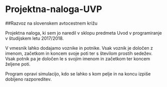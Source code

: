 ﻿# Projektna-naloga-UVP

##Razvoz na slovenskem avtocestnem križu

Projektna naloga, ki sem jo naredil v sklopu predmeta Uvod v programiranje v študijskem letu 2017/2018.

V vmesnik lahko dodajamo voznike in potnike. Vsak voznik je določen z imenom, začetkom in koncem svoje poti ter s številom prostih sedežev.
Vsak potnik pa je določen le s svojim imenom in začetkom ter koncem željene poti.

Program opravi simulacijo, kdo se lahko s kom pelje in na koncu izpiše dobljeno razporeditev.
